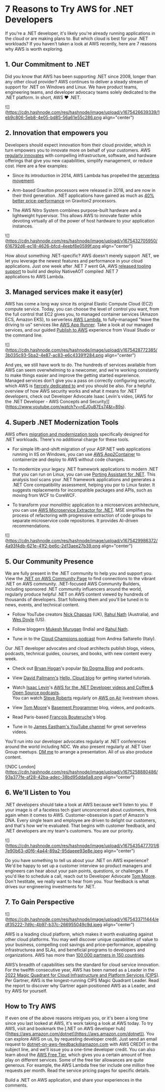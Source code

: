 # 7 Reasons to Try AWS for .NET Developers

If you're a .NET developer, it's likely you're already running applications in the cloud or are making plans to. But which cloud is best for your .NET workloads? If you haven't taken a look at AWS recently, here are 7 reasons why AWS is worth exploring.

## 1\. Our Commitment to .NET

Did you know that AWS has been supporting .NET since 2008, longer than any other cloud provider? AWS continues to deliver a steady stream of support for .NET on Windows and Linux. We have product teams, engineering teams, and developer advocacy teams solely dedicated to the .NET platform. In short, AWS ♥ .NET.

![](https://cdn.hashnode.com/res/hashnode/image/upload/v1675426639339/1eb9c806-5eb8-4e05-bd85-56a61e55c286.png align="center")

## 2\. Innovation that empowers you

Developers should expect innovation from their cloud provider, which in turn empowers you to innovate more on behalf of your customers. AWS [regularly innovates](https://aws.amazon.com/new/) with compelling infrastructure, software, and hardware offerings that give you new capabilities, simplify management, or reduce cost. Here are a few examples:

* Since its introduction in 2014, AWS Lambda has propelled the [serverless movement](https://aws.amazon.com/serverless/).
    
* Arm-based Graviton processors were released in 2018, and are now in their third generation. .NET applications have gained as much as [40% better price-performance](https://aws.amazon.com/blogs/compute/powering-net-5-with-aws-graviton2-benchmark-results/) on Graviton2 processors.
    
* The AWS Nitro System combines purpose-built hardware and a lightweight hypervisor. This allows AWS to innovate faster while devoting virtually all of the power of host hardware to your application instances.
    

![](https://cdn.hashnode.com/res/hashnode/image/upload/v1675432705950/616792d6-ec18-4626-bfcd-4eebf8e0599f.png align="center")

How about something .NET-specific? AWS doesn't merely support .NET, we let you leverage the newest features and performance in your cloud applications. Just one week after .NET 7 went GA, AWS [released tooling support](https://aws.amazon.com/lambda/) to build and deploy NativeAOT compiled .NET 7 applications to AWS Lambda.

## 3\. Managed services make it easy(er)

AWS has come a long way since its original Elastic Compute Cloud (EC2) compute service. Today, you can choose the level of control you want, from the full control that EC2 gives you, to managed container services (Amazon ECS, Amazon EKS), to serverless [AWS Lambda](https://aws.amazon.com/lambda/), to fully-managed "leave the driving to us" services like [AWS App Runner](https://aws.amazon.com/apprunner/). Take a look at our managed services, and our guided [Publish to AWS](https://davidpallmann.hashnode.dev/hello-publish-to-aws) experience from Visual Studio or the command line.

![](https://cdn.hashnode.com/res/hashnode/image/upload/v1675428772385/3b035c93-5ba2-4e87-ac83-e6c43391f284.png align="center")

And yes, we still have work to do. The hundreds of services available from AWS can seem overwhelming to a newcomer, and we're working constantly to make things easier and improve the getting started exprerience. Managed services don't give you a pass on correctly configuring security, which AWS is [fiercely dedicated to](https://aws.amazon.com/security/) and you should be also. For a helpful overview of how AWS security works and what it means for .NET developers, check out Developer Advocate Isaac Levin's video, \[AWS for the .NET Developer - AWS Concepts and Security\]\](https://www.youtube.com/watch?v=nEJ0uB7Es74&t=89s).

## 4\. Superb .NET Modernization Tools

AWS offers [migration and modernization tools](https://aws.amazon.com/developer/language/net/tools/) specifically designed for .NET workloads. There's no additional charge for these tools.

* For simple lift-and-shift migration of your ASP.NET web applications running in IIS on Windows, you can use [AWS App2Container](https://aws.amazon.com/app2container/) to containerize and deploy to AWS without code changes.
    
* To modernize your legacy .NET framework applications to modern .NET that you can run on Linux, you can use [Porting Assistant for .NET](https://aws.amazon.com/porting-assistant-dotnet/). This analysis tool scans your .NET framework applications and generates a .NET Core compatibility assessment, helping you por to Linux faster. It suggests replacements for incompatible packages and APIs, such as moving from WCF to CoreWCF.
    
* To transform your monolithic application to a microservices architecture, you can use [AWS Microservice Extractor for .NET](https://aws.amazon.com/microservice-extractor/). MSE simplifies the process of refactoring with progressive extraction of code groups to separate microservice code repositories. It provides AI-driven recommendations.
    

![](https://cdn.hashnode.com/res/hashnode/image/upload/v1675429986372/4a93f4db-621e-41f2-be6c-2d13aee27b39.png align="center")

## 5\. Our Community Presence

We are fully present in the .NET community to help you and support you. View the [.NET on AWS Community Page](https://aws.amazon.com/developer/language/net/net-community) to find connections to the vibrant .NET on AWS community. .NET-focused AWS Community Builders, including sponsored .NET community influencers around the world, regularly produce helpful .NET on AWS content viewed by hundreds of thousands of developers. Start following them and you'll be tuned in to news, events, and technical content.

* Follow YouTube creators [Nick Chapsas](https://www.youtube.com/playlist?list=PLUOequmGnXxOjsai24V-Ig0ZyEN_i9POx) (UK), [Rahul Nath](https://www.youtube.com/playlist?list=PL59L9XrzUa-kl89ThijziX03fgTrbZCd7) (Australia), and [Wes Doyle](https://www.youtube.com/playlist?list=PL3_YUnRN3UhgFuTi043IZlZkO2tD5gbqH) (US).
    
* Follow bloggers [Mukesh Murugan](https://codewithmukesh.com/blog/category/aws/) (India) and [Rahul Nath](https://www.rahulpnath.com/blog/).
    
* Tune in to the [Cloud Champions podcast](https://www.facebook.com/TheCloudChamps/) from Andrea Saltarello (Italy).
    

Our .NET developer advocates and cloud architects publish blogs, videos, podcasts, technical guides, courses, and books, with new content every week.

* Check out [Bryan Hogan](https://twitter.com/bryanjhogan)'s popular [No Dogma Blog](https://nodogmablog.bryanhogan.net/) and podcasts.
    
* View [David Pallmann's](https://twitter.com/davidpallmann) [Hello, Cloud blog](https://davidpallmann.hashnode.dev/) for getting started tutorials.
    
* Watch [Isaac Levin](https://twitter.com/isaacrlevin)'s [AWS for the .NET Developer videos and Coffee & Open Source podcasts](https://www.coffeeandopensource.com/).  
    You can watch [Steve Roberts](https://twitter.com/bellevuesteve) regularly on [AWS on Air](https://aws.amazon.com/developer/community/live-video/aws-on-air/?twitch-list.sort-by=item.additionalFields.StartDateTime&twitch-list.sort-order=desc) livestream shows.
    
* View [Tom Moore](https://twitter.com/BasementProgra1)'s [Basement Programmer](https://www.basementprogrammer.com/) blog, videos, and podcasts.
    
* Read Paris-based [François Bouteruche](https://fbouteruche.medium.com/)'s blog.
    
* Tune in to [James Eastham's YouTube channel](https://www.youtube.com/@serverlessjames) for great serverless videos.
    

You'll run into our developer advocates regularly at .NET conferences around the world including NDC. We also present regularly at .NET User Group meetups. [DM me](https://twitter.com/davidpallmann) to arrange a presentation. All of us also produce content.

![NDC London](https://cdn.hashnode.com/res/hashnode/image/upload/v1675258880486/93a377fe-af28-42ba-adec-38bd95dda6a8.png align="center")

## 6\. We'll Listen to You

.NET developers should take a look at AWS because we'll listen to you. If your image is of a faceless tech giant unconcerned about customers, think again when it comes to AWS. Customer-obsession is part of Amazon's DNA. Every single team and employee are driven to delight our customers, and that's how we're evaluated. That begins with customer feedback, and .NET developers are my team's customers. You are our priority.

![](https://cdn.hashnode.com/res/hashnode/image/upload/v1675435477701/67e90b63-d0f6-4a44-89a2-95daeee93e8e.jpeg align="center")

Do you have something to tell us about your .NET on AWS experience? We'd be happy to set up a customer interview so product managers and engineers can hear about your pain points, questions, or challenges. If you'd like to schedule a call, reach out to Developer Advocate [Tom Moore](mailto:mooretom@amazon.com). Don't hestitate, we really want to hear from you. Your feedback is what drives our engineering investments for .NET.

## 7\. To Gain Perspective

![](https://cdn.hashnode.com/res/hashnode/image/upload/v1675433711444/edf35222-7d9c-4b97-b37c-266955049c9d.jpeg align="center")

AWS is a leading cloud platform, which makes it worth evaluating against other cloud platforms. You may well discover unique capabilities of value to your business, compelling cost savings and price-performance, appealing infrastructurea and SLAs, and beneficial programs to developers and organizations. AWS has more than [100,000 partners in 150 countries](%5Bhttps://aws.amazon.com/partners/work-with-partners/%5D(https://aws.amazon.com/partners/work-with-partners/)).

AWS’s breadth of capabilities sets the standard for cloud service innovation. For the twelfth consecutive year, AWS has been named as a Leader in the [2022 Magic Quadrant for Cloud Infrastructure and Platform Services (CIPS)](https://aws.amazon.com/blogs/aws/aws-named-as-a-leader-in-the-2022-gartner-cloud-infrastructure-platform-services-cips-magic-quadrant-for-the-12th-consecutive-year/). Per Gartner, AWS is the longest-running CIPS Magic Quadrant Leader. Read the report to discover why Gartner again positioned AWS as a Leader, and try AWS for yourself.

## How to Try AWS

If even one of the above reasons intrigues you, or it's been a long time since you last looked at AWS, it's work taking a look at AWS today. To try AWS, visit and bookmark the \[.NET on AWS developer hub\]([https://aws.amazon.com/dotnet](https://aws.amazon.com/dotnet)). You can explore AWS on us, by requesting developer credit. Just send an email request to [dotnet-on-aws-feedback@amazon.com](mailto:dotnet-on-aws-feedback@amazon.com?subject=AWS%20CREDIT) with AWS CREDIT in the subject line, and we'll issue you a one-time developer credit. You can also learn about the [AWS Free Tier](https://aws.amazon.com/free/), which gives you a certain amount of free play on different services. Some of the free tier allowances are quite generous. For example, the AWS Lambda free tier include one million free requests per month. Read the service pricing pages for specific details.

Build a .NET on AWS application, and share your experiences in the comments.